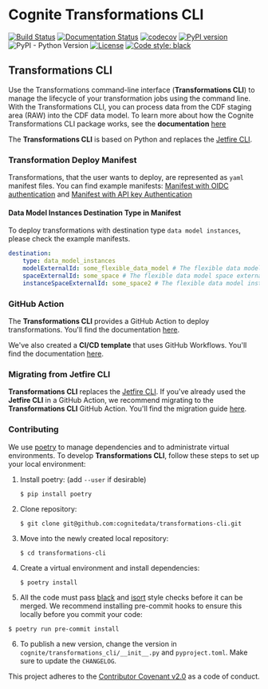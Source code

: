# Cognite Transformations CLI

[![Build Status](https://github.com/cognitedata/transformations-cli/workflows/release/badge.svg)](https://github.com/cognitedata/transformations-cli/actions)
[![Documentation Status](https://readthedocs.com/projects/cognite-transformations-cli/badge/?version=latest)](https://cognite-transformations-cli.readthedocs-hosted.com/en/latest/?badge=latest)
[![codecov](https://codecov.io/gh/cognitedata/transformations-cli/branch/main/graph/badge.svg?token=PSkli74vvX)](https://codecov.io/gh/cognitedata/transformations-cli)
[![PyPI version](https://badge.fury.io/py/cognite-transformations-cli.svg)](https://pypi.org/project/cognite-transformations-cli)
![PyPI - Python Version](https://img.shields.io/pypi/pyversions/cognite-transformations-cli)
[![License](https://img.shields.io/github/license/cognitedata/python-extractor-utils)](LICENSE)
[![Code style: black](https://img.shields.io/badge/code%20style-black-000000.svg)](https://github.com/ambv/black)

## Transformations CLI

Use the Transformations command-line interface (**Transformations CLI**) to manage the lifecycle of your transformation jobs using the command line. With the Transformations CLI, you can process data from the CDF staging area (RAW) into the CDF data model. To learn more about how the Cognite Transformations CLI package works, see the **documentation** [here](https://cognite-transformations-cli.readthedocs-hosted.com/en/latest/)

The **Transformations CLI** is based on Python and replaces the [Jetfire CLI](https://github.com/cognitedata/jetfire-cli).

### Transformation Deploy Manifest 
Transformations, that the user wants to deploy, are represented as `yaml` manifest files. You can find example manifests: [Manifest with OIDC authentication](https://github.com/cognitedata/transformations-cli/blob/alpha-data-model-instances-manifest/docs/source/transformation_oidc.yaml) and [Manifest with API key Authentication](https://github.com/cognitedata/transformations-cli/blob/alpha-data-model-instances-manifest/docs/source/transformation_apikey.yaml)

#### Data Model Instances Destination Type in Manifest
To deploy transformations with destination type `data model instances`, please check the example manifests.

```yaml
destination:
    type: data_model_instances
    modelExternalId: some_flexible_data_model # The flexible data model definiton externalId
    spaceExternalId: some_space # The flexible data model space externalId
    instanceSpaceExternalId: some_space2 # The flexible data model instance space externalId
```

### GitHub Action

The **Transformations CLI** provides a GitHub Action to deploy transformations. You'll find the documentation [here](githubaction.md).

We've also created a **CI/CD template** that uses GitHub Workflows. You'll find the documentation [here](https://github.com/cognitedata/transformations-action-template).

### Migrating from Jetfire CLI

**Transformations CLI** replaces the [Jetfire CLI](https://github.com/cognitedata/jetfire-cli). If you've already used the **Jetfire CLI** in a GitHub Action, we recommend migrating to the **Transformations CLI** GitHub Action. You'll find the migration guide [here](migrationguide.md).

### Contributing

We use [poetry](https://python-poetry.org) to manage dependencies and to administrate virtual environments. To develop
**Transformations CLI**, follow these steps to set up your local environment:

1.  Install poetry: (add `--user` if desirable)
    ```
    $ pip install poetry
    ```
2.  Clone repository:
    ```
    $ git clone git@github.com:cognitedata/transformations-cli.git
    ```
3.  Move into the newly created local repository:
    ```
    $ cd transformations-cli
    ```
4.  Create a virtual environment and install dependencies:

    ```
    $ poetry install
    ```

5.  All the code must pass [black](https://github.com/ambv/black) and [isort](https://github.com/timothycrosley/isort) style
    checks before it can be merged. We recommend installing pre-commit hooks to ensure this locally before you commit your code:

```
$ poetry run pre-commit install
```

6. To publish a new version, change the version in `cognite/transformations_cli/__init__.py` and `pyproject.toml`. Make sure to update the `CHANGELOG`.

This project adheres to the [Contributor Covenant v2.0](https://www.contributor-covenant.org/version/2/0/code_of_conduct/)
as a code of conduct.
